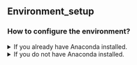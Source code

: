 ## Environment_setup

### How to configure the environment?

<details><summary> If you already have Anaconda installed. </summary>
<p>
If you already have anaconda installed, it's great! You will only need to run the following command in your command line / terminal / bash, after navigating to this folder.

```
conda env create -f DeepContrast.yml
```

Anaconda shall be able to configure the environment correctly.

<details><summary> If it works. </summary>
<p>
  Congrats! Nothing else to say.
</p>
</details>

<details><summary> If it doesn't work. </summary>
<p>
You may need to manually install the packages.

You have the following options.

<details><summary> 1. [RECOMMENDED] As a shortcut, you can try the following commands. We tested it on a Windows computer to reproduce an environment that can run the scripts. </summary>
<p>

```
conda create -n DeepContrast

conda activate DeepContrast
conda install python=3.7 numpy scipy scikit-image scikit-learn seaborn -c anaconda
conda install pytorch torchvision cudatoolkit=10.2 -c pytorch
conda install nibabel tqdm -c conda-forge
```

Remember to hit 'y' followed by 'Enter' / 'Return' to allow installation of packages.

</p>
</details>

2. The exhaustive (but maybe unnecessary) list, directly exported from the environment where we developed the model, can be found in "DeepContrast.yml".

</p>
</details>

</p>
</details>


<details><summary> If you do not have Anaconda installed. </summary>
<p>
  You can refer to this tutorial: https://github.com/RnR-2018/Deep-learning-with-PyTorch-and-GCP/tree/master/Step01_manage_anaconda_on_GCP#step-by-step-instructions that we wrote for a deep learning course. The step-by-step instructions provides a brief guide on how to download and set up anaconda as well as how to prepare environments and install individual packages. The specific packages to be downloaded for our purpose (in environment "DeepContrast") will be different from what listed in that tutorial for the course. The required packages in our purpose are listed above.
</p>
</details>
